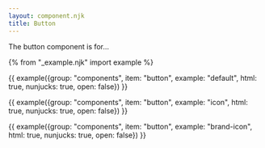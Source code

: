 ```yaml
---
layout: component.njk
title: Button
---
```


The button component is for...

{% from "_example.njk" import example %}

{{ example({group: "components", item: "button", example: "default", html: true, nunjucks: true, open: false}) }}

{{ example({group: "components", item: "button", example: "icon", html: true, nunjucks: true, open: false}) }}

{{ example({group: "components", item: "button", example: "brand-icon", html: true, nunjucks: true, open: false}) }}
